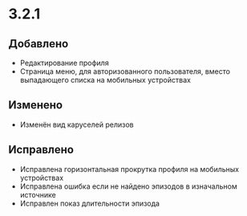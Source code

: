 # 3.2.1

## Добавлено

- Редактирование профиля
- Страница меню, для авторизованного пользователя, вместо выпадающего списка на мобильных устройствах

## Изменено

- Изменён вид каруселей релизов

## Исправлено

- Исправлена горизонтальная прокрутка профиля на мобильных устройствах
- Исправлена ошибка если не найдено эпизодов в изначальном источнике
- Исправлен показ длительности эпизода
